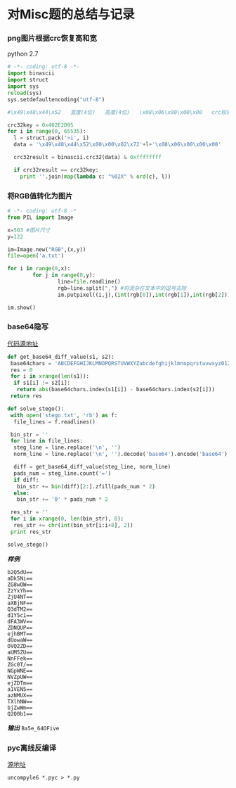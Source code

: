 # 对Misc题的总结与记录 #

### png图片根据crc恢复高和宽 ###

python 2.7

```python
# -*- coding: utf-8 -*-
import binascii
import struct
import sys
reload(sys)
sys.setdefaultencoding("utf-8")

#\x49\x48\x44\x52   宽度(4位)   高度(4位)   \x08\x06\x00\x00\x00   crc校验码即crc32key(4位)

crc32key = 0x402E2D95
for i in range(0, 65535):
  l = struct.pack('>i', i)
  data = '\x49\x48\x44\x52\x00\x00\x02\x72'+l+'\x08\x06\x00\x00\x00'

  crc32result = binascii.crc32(data) & 0xffffffff

  if crc32result == crc32key:
    print ''.join(map(lambda c: "%02X" % ord(c), l))
```

### 将RGB值转化为图片 ###

```python
# -*- coding: utf-8 -*
from PIL import Image

x=503 #图片尺寸
y=122

im=Image.new("RGB",(x,y))
file=open('a.txt')

for i in range(0,x):
        for j in range(0,y):
                line=file.readline()
                rgb=line.split(",") #将混杂在文本中的逗号去除
                im.putpixel((i,j),(int(rgb[0]),int(rgb[1]),int(rgb[2])))

im.show()
```

### base64隐写 ###

[代码源地址](http://delimitry.blogspot.com/2014/02/olympic-ctf-2014-find-da-key-writeup.html)
```python
def get_base64_diff_value(s1, s2):
 base64chars = 'ABCDEFGHIJKLMNOPQRSTUVWXYZabcdefghijklmnopqrstuvwxyz0123456789+/'
 res = 0
 for i in xrange(len(s1)):
  if s1[i] != s2[i]:
   return abs(base64chars.index(s1[i]) - base64chars.index(s2[i]))
 return res

def solve_stego():
 with open('stego.txt', 'rb') as f:
  file_lines = f.readlines()

 bin_str = ''
 for line in file_lines:
  steg_line = line.replace('\n', '')
  norm_line = line.replace('\n', '').decode('base64').encode('base64').replace('\n', '')

  diff = get_base64_diff_value(steg_line, norm_line)
  pads_num = steg_line.count('=')
  if diff:
   bin_str += bin(diff)[2:].zfill(pads_num * 2)
  else:
   bin_str += '0' * pads_num * 2

 res_str = ''
 for i in xrange(0, len(bin_str), 8):
  res_str += chr(int(bin_str[i:i+8], 2))
 print res_str

solve_stego()
```

***样例***

```
b2Q5dU==
aDk5Ni==
ZG8wOW==
ZzYxYh==
ZjU4NT==
aXBjNF==
Q3dTM2==
d1Y5c1==
dFA3WV==
ZDNQUP==
ejhBMT==
dUowaW==
OVQ2ZD==
aUM5ZU==
NnFFek==
ZGc0T/==
NGpWNE==
NVZpUW==
ejZDTm==
a1VEN5==
azNMUX==
TXlhNW==
bjZwWm==
Q2Q0b1==
```

***输出***
`Ba5e_64OFive`

### pyc离线反编译 ###

[源地址](https://github.com/rocky/python-uncompyle6/)

`uncompyle6 *.pyc > *.py`
